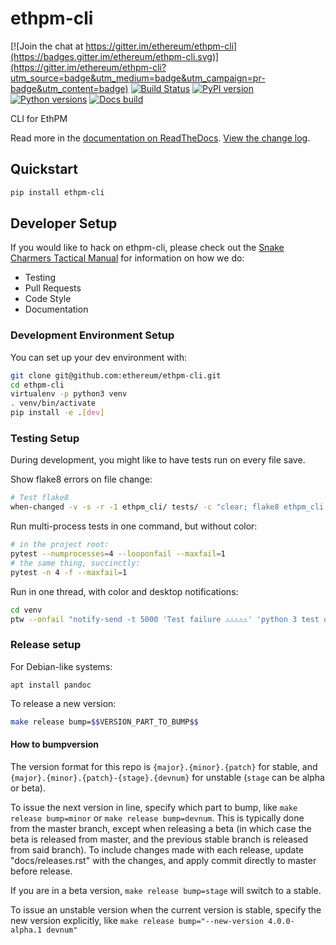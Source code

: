# ethpm-cli

[![Join the chat at https://gitter.im/ethereum/ethpm-cli](https://badges.gitter.im/ethereum/ethpm-cli.svg)](https://gitter.im/ethereum/ethpm-cli?utm_source=badge&utm_medium=badge&utm_campaign=pr-badge&utm_content=badge)
[![Build Status](https://circleci.com/gh/ethereum/ethpm-cli.svg?style=shield)](https://circleci.com/gh/ethereum/ethpm-cli)
[![PyPI version](https://badge.fury.io/py/ethpm-cli.svg)](https://badge.fury.io/py/ethpm-cli)
[![Python versions](https://img.shields.io/pypi/pyversions/ethpm-cli.svg)](https://pypi.python.org/pypi/ethpm-cli)
[![Docs build](https://readthedocs.org/projects/ethpm-cli/badge/?version=latest)](http://ethpm-cli.readthedocs.io/en/latest/?badge=latest)
   

CLI for EthPM

Read more in the [documentation on ReadTheDocs](https://ethpm-cli.readthedocs.io/). [View the change log](https://ethpm-cli.readthedocs.io/en/latest/releases.html).

## Quickstart

```sh
pip install ethpm-cli
```

## Developer Setup

If you would like to hack on ethpm-cli, please check out the [Snake Charmers
Tactical Manual](https://github.com/ethereum/snake-charmers-tactical-manual)
for information on how we do:

- Testing
- Pull Requests
- Code Style
- Documentation

### Development Environment Setup

You can set up your dev environment with:

```sh
git clone git@github.com:ethereum/ethpm-cli.git
cd ethpm-cli
virtualenv -p python3 venv
. venv/bin/activate
pip install -e .[dev]
```

### Testing Setup

During development, you might like to have tests run on every file save.

Show flake8 errors on file change:

```sh
# Test flake8
when-changed -v -s -r -1 ethpm_cli/ tests/ -c "clear; flake8 ethpm_cli tests && echo 'flake8 success' || echo 'error'"
```

Run multi-process tests in one command, but without color:

```sh
# in the project root:
pytest --numprocesses=4 --looponfail --maxfail=1
# the same thing, succinctly:
pytest -n 4 -f --maxfail=1
```

Run in one thread, with color and desktop notifications:

```sh
cd venv
ptw --onfail "notify-send -t 5000 'Test failure ⚠⚠⚠⚠⚠' 'python 3 test on ethpm-cli failed'" ../tests ../ethpm_cli
```

### Release setup

For Debian-like systems:
```
apt install pandoc
```

To release a new version:

```sh
make release bump=$$VERSION_PART_TO_BUMP$$
```

#### How to bumpversion

The version format for this repo is `{major}.{minor}.{patch}` for stable, and
`{major}.{minor}.{patch}-{stage}.{devnum}` for unstable (`stage` can be alpha or beta).

To issue the next version in line, specify which part to bump,
like `make release bump=minor` or `make release bump=devnum`. This is typically done from the
master branch, except when releasing a beta (in which case the beta is released from master,
and the previous stable branch is released from said branch). To include changes made with each
release, update "docs/releases.rst" with the changes, and apply commit directly to master 
before release.

If you are in a beta version, `make release bump=stage` will switch to a stable.

To issue an unstable version when the current version is stable, specify the
new version explicitly, like `make release bump="--new-version 4.0.0-alpha.1 devnum"`
